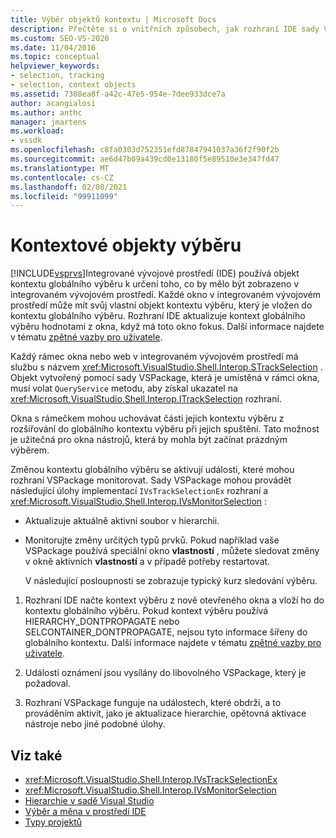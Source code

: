 ```yaml
---
title: Výběr objektů kontextu | Microsoft Docs
description: Přečtěte si o vnitřních způsobech, jak rozhraní IDE sady Visual Studio používá objekt kontextu globálního výběru k určení toho, co by mělo být zobrazeno v integrovaném vývojovém prostředí.
ms.custom: SEO-VS-2020
ms.date: 11/04/2016
ms.topic: conceptual
helpviewer_keywords:
- selection, tracking
- selection, context objects
ms.assetid: 7308ea8f-a42c-47e5-954e-7dee933dce7a
author: acangialosi
ms.author: anthc
manager: jmartens
ms.workload:
- vssdk
ms.openlocfilehash: c8fa0303d752351efd87847941037a36f2f90f2b
ms.sourcegitcommit: ae6d47b09a439cd0e13180f5e89510e3e347fd47
ms.translationtype: MT
ms.contentlocale: cs-CZ
ms.lasthandoff: 02/08/2021
ms.locfileid: "99911099"
---
```

# <a name="selection-context-objects"></a>Kontextové objekty výběru
[!INCLUDE[vsprvs](../../code-quality/includes/vsprvs_md.md)]Integrované vývojové prostředí (IDE) používá objekt kontextu globálního výběru k určení toho, co by mělo být zobrazeno v integrovaném vývojovém prostředí. Každé okno v integrovaném vývojovém prostředí může mít svůj vlastní objekt kontextu výběru, který je vložen do kontextu globálního výběru. Rozhraní IDE aktualizuje kontext globálního výběru hodnotami z okna, když má toto okno fokus. Další informace najdete v tématu [zpětné vazby pro uživatele](../../extensibility/internals/feedback-to-the-user.md).

 Každý rámec okna nebo web v integrovaném vývojovém prostředí má službu s názvem <xref:Microsoft.VisualStudio.Shell.Interop.STrackSelection> . Objekt vytvořený pomocí sady VSPackage, která je umístěná v rámci okna, musí volat `QueryService` metodu, aby získal ukazatel na <xref:Microsoft.VisualStudio.Shell.Interop.ITrackSelection> rozhraní.

 Okna s rámečkem mohou uchovávat části jejich kontextu výběru z rozšiřování do globálního kontextu výběru při jejich spuštění. Tato možnost je užitečná pro okna nástrojů, která by mohla být začínat prázdným výběrem.

 Změnou kontextu globálního výběru se aktivují události, které mohou rozhraní VSPackage monitorovat. Sady VSPackage mohou provádět následující úlohy implementací `IVsTrackSelectionEx` rozhraní a <xref:Microsoft.VisualStudio.Shell.Interop.IVsMonitorSelection> :

- Aktualizuje aktuálně aktivní soubor v hierarchii.

- Monitorujte změny určitých typů prvků. Pokud například vaše VSPackage používá speciální okno **vlastností** , můžete sledovat změny v okně aktivních **vlastností** a v případě potřeby restartovat.

  V následující posloupnosti se zobrazuje typický kurz sledování výběru.

1. Rozhraní IDE načte kontext výběru z nově otevřeného okna a vloží ho do kontextu globálního výběru. Pokud kontext výběru používá HIERARCHY_DONTPROPAGATE nebo SELCONTAINER_DONTPROPAGATE, nejsou tyto informace šířeny do globálního kontextu. Další informace najdete v tématu [zpětné vazby pro uživatele](../../extensibility/internals/feedback-to-the-user.md).

2. Události oznámení jsou vysílány do libovolného VSPackage, který je požadoval.

3. Rozhraní VSPackage funguje na událostech, které obdrží, a to prováděním aktivit, jako je aktualizace hierarchie, opětovná aktivace nástroje nebo jiné podobné úlohy.

## <a name="see-also"></a>Viz také
- <xref:Microsoft.VisualStudio.Shell.Interop.IVsTrackSelectionEx>
- <xref:Microsoft.VisualStudio.Shell.Interop.IVsMonitorSelection>
- [Hierarchie v sadě Visual Studio](../../extensibility/internals/hierarchies-in-visual-studio.md)
- [Výběr a měna v prostředí IDE](../../extensibility/internals/selection-and-currency-in-the-ide.md)
- [Typy projektů](../../extensibility/internals/project-types.md)
